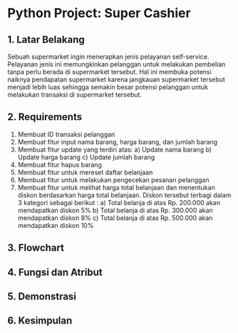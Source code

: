 # Python Project: Super Cashier

## 1. Latar Belakang
Sebuah supermarket ingin menerapkan jenis pelayanan self-service. Pelayanan jenis ini memungkinkan pelanggan untuk melakukan pembelian
tanpa perlu berada di supermarket tersebut. Hal ini membuka potensi naiknya pendapatan supermarket karena jangkauan supermarket tersebut 
menjadi lebih luas sehingga semakin besar potensi pelanggan untuk melakukan transaksi di supermarket
tersebut.

## 2. Requirements
1) Membuat ID transaksi pelanggan
2) Membuat fitur input nama barang, harga barang, dan jumlah barang
3) Membuat fitur update yang terdiri atas:
    a) Update nama barang
    b) Update harga barang
    c) Update jumlah barang
4) Membuat fitur hapus barang
5) Membuat fitur untuk mereset daftar belanjaan
6) Membuat fitur untuk melakukan pengecekan pesanan pelanggan
7) Membuat fitur untuk melihat harga total belanjaan dan menentukan diskon
berdasarkan harga total belanjaan. Diskon tersebut terbagi dalam 3 kategori
sebagai berikut :
    a) Total belanja di atas Rp. 200.000 akan mendapatkan diskon 5%
    b) Total belanja di atas Rp. 300.000 akan mendapatkan diskon 8%
    c) Total belanja di atas Rp. 500.000 akan mendapatkan diskon 10%
    

## 3. Flowchart

## 4. Fungsi dan Atribut

## 5. Demonstrasi

## 6. Kesimpulan


